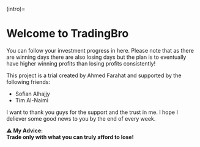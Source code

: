 (intro)=
# Welcome to TradingBro

You can follow your investment progress in here. Please note that as there are winning days there are also losing days but the plan is to eventually have higher winning profits than losing profits consistently! 

This project is a trial created by Ahmed Farahat and supported by the following friends: 
- Sofian Alhajjy
- Tim Al-Naimi 

I want to thank you guys for the support and the trust in me. I hope I deliever some good news to you by the end of every week.  

**⚠ My Advice:**  
**Trade only with what you can truly afford to lose!**
